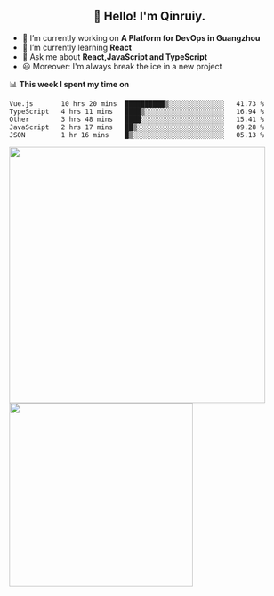 <h2 align="center">👋 Hello! I'm Qinruiy.</h2>


- 🔭 I’m currently working on **A Platform for DevOps in Guangzhou**
- 🌱 I’m currently learning **React**
- 💬 Ask me about **React,JavaScript and TypeScript**
- 😃 Moreover: I'm always break the ice in a new project

📊 **This week I spent my time on**

<!--START_SECTION:waka-->
```text
Vue.js       10 hrs 20 mins  ██████████▒░░░░░░░░░░░░░░   41.73 % 
TypeScript   4 hrs 11 mins   ████▒░░░░░░░░░░░░░░░░░░░░   16.94 % 
Other        3 hrs 48 mins   ████░░░░░░░░░░░░░░░░░░░░░   15.41 % 
JavaScript   2 hrs 17 mins   ██▒░░░░░░░░░░░░░░░░░░░░░░   09.28 % 
JSON         1 hr 16 mins    █▒░░░░░░░░░░░░░░░░░░░░░░░   05.13 % 
```
<!--END_SECTION:waka-->

<p>
<img align="left" width="460" src="https://github-readme-stats.vercel.app/api?username=Qinruiy&custom_title=Qrinruiy's Github Stats&theme=graywhite&hide_border=true"/> <img align="left" width="330" src="https://github-readme-stats.vercel.app/api/top-langs/?username=Qinruiy&layout=compact&theme=graywhite&hide_border=true"/>
</p>

